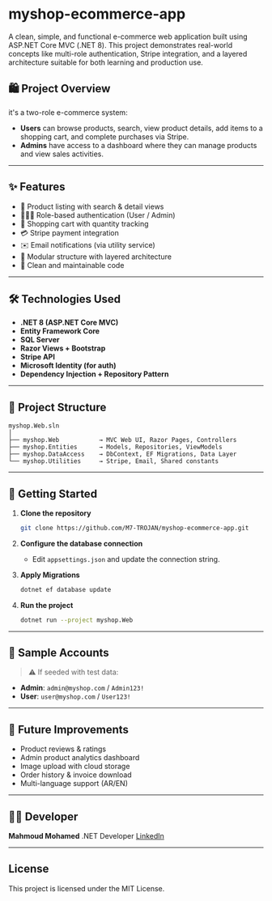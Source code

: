 # myshop-ecommerce-app

A clean, simple, and functional e-commerce web application built using ASP.NET Core MVC (.NET 8). This project demonstrates real-world concepts like multi-role authentication, Stripe integration, and a layered architecture suitable for both learning and production use.

## 🛍️ Project Overview

it's a two-role e-commerce system:

- **Users** can browse products, search, view product details, add items to a shopping cart, and complete purchases via Stripe.
- **Admins** have access to a dashboard where they can manage products and view sales activities.

---

## ✨ Features

- 🛒 Product listing with search & detail views
- 🧑‍🤝‍🧑 Role-based authentication (User / Admin)
- 🧾 Shopping cart with quantity tracking
- 💳 Stripe payment integration
- ✉️ Email notifications (via utility service)
- 📁 Modular structure with layered architecture
- 🧠 Clean and maintainable code

---

## 🛠 Technologies Used

- **.NET 8 (ASP.NET Core MVC)**
- **Entity Framework Core**
- **SQL Server**
- **Razor Views + Bootstrap**
- **Stripe API**
- **Microsoft Identity (for auth)**
- **Dependency Injection + Repository Pattern**

---

## 📂 Project Structure

```text
myshop.Web.sln
│
├── myshop.Web           → MVC Web UI, Razor Pages, Controllers
├── myshop.Entities      → Models, Repositories, ViewModels
├── myshop.DataAccess    → DbContext, EF Migrations, Data Layer
└── myshop.Utilities     → Stripe, Email, Shared constants
````

---

## 🚀 Getting Started

1. **Clone the repository**

   ```bash
   git clone https://github.com/M7-TROJAN/myshop-ecommerce-app.git
   ```

2. **Configure the database connection**

   * Edit `appsettings.json` and update the connection string.

3. **Apply Migrations**

   ```bash
   dotnet ef database update
   ```

4. **Run the project**

   ```bash
   dotnet run --project myshop.Web
   ```

---

## 🧪 Sample Accounts

> ⚠️ If seeded with test data:

* **Admin**: `admin@myshop.com` / `Admin123!`
* **User**: `user@myshop.com` / `User123!`

---

## 🧱 Future Improvements

* Product reviews & ratings
* Admin product analytics dashboard
* Image upload with cloud storage
* Order history & invoice download
* Multi-language support (AR/EN)

---

## 👨‍💻 Developer

**Mahmoud Mohamed**
.NET Developer
[LinkedIn](https://www.linkedin.com/in/mahmoud-mohamed-abd/)

---

## License

This project is licensed under the MIT License.
